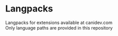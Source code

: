 # Langpacks
Langpacks for extensions available at canidev.com  
Only language paths are provided in this repository
